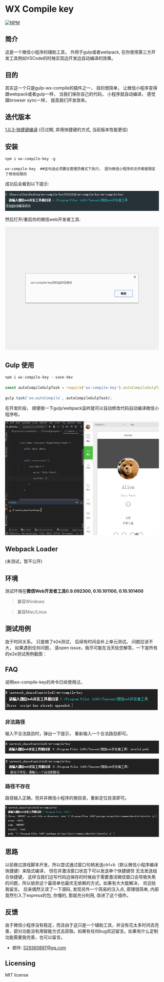 # WX Compile key

[![NPM](https://nodei.co/npm/wx-compile-key.png)](https://www.npmjs.com/package/wx-compile-key)

## 简介
这是一个微信小程序的辅助工具， 作用于gulp或者webpack, 在你使用第三方开发工具例如VSCode的时候实现边开发边自动编译的效果。

## 目的
其实这一个只是gulp-wx-compile的插件之一， 目的很简单， 让微信小程序变得跟webpack或者gulp一样， 当我们保存自己的代码， 小程序就自动编译，
感觉跟browser sync一样， 提高我们开发效率。

## 迭代版本
[1.0.3-快捷键编译](./readme/1.0.3-快捷键编译.md) (已过期, 弃用快捷键的方式, 当前版本性能更佳)

## 安装

```shell
npm i wx-compile-key -g

wx-compile-key  ##这句话必须要在管理员模式下执行， 因为微信小程序的文件都是限定了修改权限的
```

成功后会看到以下提示:

![alt tag](~resources/success.png)

然后打开/重启你的微信web开发者工具:

![alt tag](~resources/open-wx.png)

## Gulp 使用
```javascript
npm i wx-compile-key --save-dev

const autoCompileGulpTask = require('wx-compile-key').autoCompileGulpTask;

gulp.task(`wx:autoCompile`, autoCompileGulpTask);
```

在开发阶段， 顺便按一下gulp/webpack监听就可以自动修改代码自动编译微信小程序啦。

![alt tag](~resources/output.gif)

## Webpack Loader
(未测试，暂不公开)

## 环境
测试环境在**微信Web开发者工具0.9.092300, 0.10.101100, 0.10.101400**

> 兼容Windows

> 兼容Mac/Linux

## 测试用例
由于时间关系， 只是做了e2e测试， 后续有时间会补上单元测试。 问题应该不大， 如果遇到任何问题，
请open issue，我尽可能在当天给您解答，一下是所有的e2e测试用例截图：

## FAQ
说明wx-compile-key的命令已经使用过。

![alt tag](~resources/appended.png)

### 非法路径
输入不合法路劲时，弹出一下提示， 重新输入一个合法路劲即可。

![alt tag](~resources/invalid-path-01.png)

![alt tag](~resources/invalid-path-02.png)

### 路径不存在
路径输入正确，但并非微信小程序的根目录，重新定位目录即可。

![alt tag](~resources/not-exist-path.png)

## 思路
以前做过游戏脚本开发，所以尝试通过窗口句柄发送ctrl+b（默认微信小程序编译快捷键）来隐式编译， 但在非激活窗口状态下可以发送单个快捷键但
无法发送组合快捷键， 这样当我们边写代码边保存的时候由于需要激活微信窗口会导致失焦的问题，所以放弃这个最简单也最优无依赖的方式。如果有大大能解决， 欢迎给我留言。
后来偶然又读了一下源码, 发现另外一个简易的注入点, 原理很简单, 内部竟然引入了express的包, 你懂的, 那就充分利用, 改进了这个插件。

## 反馈
由于微信小程序没有稳定，而且由于这只是一个辅助工具，并没有花太多时间去完善，部分功能没有用智能方式去获取。如果有任何bug欢迎留言。如果有什么定制功能需要我完善，也可以留言。

* 邮件: 529360897@qq.com

## Licensing
MIT license

